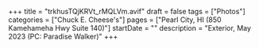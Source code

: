 +++
title = "trkhusTQjKRVt_rMQLVm.avif"
draft = false
tags = ["Photos"]
categories = ["Chuck E. Cheese's"]
pages = ["Pearl City, HI (850 Kamehameha Hwy Suite 140)"]
startDate = ""
description = "Exterior, May 2023 (PC: Paradise Walker)"
+++

